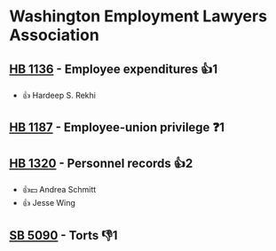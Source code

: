 # Washington Employment Lawyers Association

## [HB 1136](/bill/2023-24/hb/1136/) - Employee expenditures 👍1  
* 👍 Hardeep S. Rekhi

## [HB 1187](/bill/2023-24/hb/1187/) - Employee-union privilege   ❓1

## [HB 1320](/bill/2023-24/hb/1320/) - Personnel records 👍2  
* 👍💵 Andrea Schmitt
* 👍 Jesse Wing

## [SB 5090](/bill/2023-24/sb/5090/) - Torts  👎1 